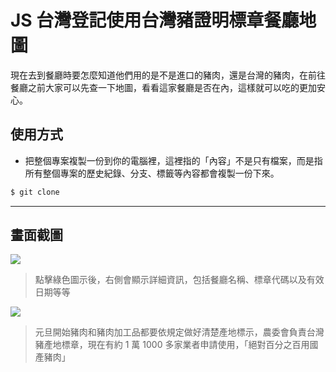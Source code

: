 # JS 台灣登記使用台灣豬證明標章餐廳地圖

現在去到餐廳時要怎麼知道他們用的是不是進口的豬肉，還是台灣的豬肉，在前往餐廳之前大家可以先查一下地圖，看看這家餐廳是否在內，這樣就可以吃的更加安心。

## 使用方式
- 把整個專案複製一份到你的電腦裡，這裡指的「內容」不是只有檔案，而是指所有整個專案的歷史紀錄、分支、標籤等內容都會複製一份下來。
```sh
$ git clone
```

----

## 畫面截圖
![](https://i.imgur.com/vpVHeZK.png)
> 點擊綠色圖示後，右側會顯示詳細資訊，包括餐廳名稱、標章代碼以及有效日期等等

![](https://i.imgur.com/Sghd6eK.png)
> 元旦開始豬肉和豬肉加工品都要依規定做好清楚產地標示，農委會負責台灣豬產地標章，現在有約 1 萬 1000 多家業者申請使用，「絕對百分之百用國產豬肉」
